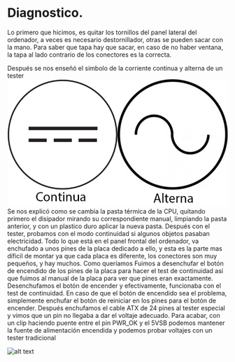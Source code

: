 # Diagnostico.

Lo primero que hicimos, es quitar los tornillos del panel lateral del ordenador, a veces es necesario destornillador, otras se pueden sacar con la mano.
Para saber que tapa hay que sacar, en caso de no haber ventana, la tapa al lado contrario de los conectores es la correcta.

Después se nos enseñó el simbolo de la corriente continua y alterna de un tester
![alt text](https://github.com/lace22/hw-m01/blob/master/draw1.png?raw=true "Logo Title Text 1")
Se nos explicó como se cambia la pasta térmica de la CPU, quitando primero el disipador mirando su correspondiente manual, limpiando la pasta anterior, y con un plastico duro aplicar la nueva pasta.
Después con el tester, probamos con el modo continuidad si algunos objetos pasaban electricidad.
Todo lo que está en el panel frontal del ordenador, va enchufado a unos pines de la placa dedicado a ello, y esta es la parte mas díficil de montar ya que cada placa es diferente, los conectores son muy pequeños, y hay muchos. Como queríamos 
Fuimos a desenchufar el botón de encendido de los pines de la placa para hacer el test de continuidad así que fuimos al manual de la placa para ver que pines eran exactamente.
Desenchufamos el botón de encender y efectivamente, funcionaba con el test de continuidad.
En caso de que el botón de encendido sea el problema, simplemente enchufar el botón de reiniciar en los pines para el botón de encender.
Después enchufamos el cable ATX de 24 pines al tester especial y vimos que un pin no llegaba a dar el voltaje adecuado.
Para acabar, con un clip haciendo puente entre el pin PWR_OK y el 5VSB podemos mantener la fuente de alimentación encendida y podemos probar voltajes con un tester tradicional

![alt text](https://proxy.duckduckgo.com/iu/?u=https%3A%2F%2Fi.stack.imgur.com%2FVZS6f.jpg&f=1 "FDSFS")

